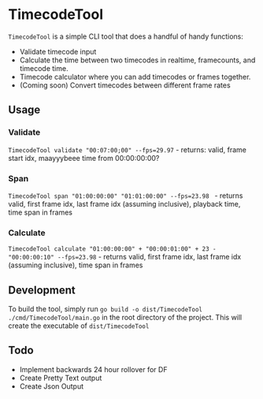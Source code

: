 # TimecodeTool

`TimecodeTool` is a simple CLI tool that does a handful of handy functions:
- Validate timecode input
- Calculate the time between two timecodes in realtime, framecounts, and timecode time.
- Timecode calculator where you can add timecodes or frames together.
- (Coming soon) Convert timecodes between different frame rates

## Usage

### Validate
`TimecodeTool validate "00:07:00;00" --fps=29.97` - returns: valid, frame start idx, maayyybeee time from 00:00:00:00?

### Span
`TimecodeTool span "01:00:00:00" "01:01:00:00" --fps=23.98 ` - returns valid, first frame idx, last frame idx (assuming inclusive), playback time, time span in frames

### Calculate
`TimecodeTool calculate "01:00:00:00" + "00:00:01:00" + 23 - "00:00:00:10" --fps=23.98` - returns valid, first frame idx, last frame idx (assuming inclusive), time span in frames

## Development

To build the tool, simply run `go build -o dist/TimecodeTool ./cmd/TimecodeTool/main.go` in the root directory of the project. This will create the executable of `dist/TimecodeTool`

## Todo

- Implement backwards 24 hour rollover for DF
- Create Pretty Text output
- Create Json Output